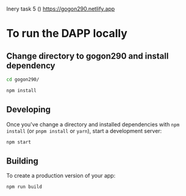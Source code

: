 Inery task 5 ()
<a href="https://gogon290.netlify.app">https://gogon290.netlify.app</a>

# To run the DAPP locally

## Change directory to gogon290 and install dependency

```bash
cd gogon290/
```

```bash
npm install
```

## Developing

Once you've change a directory and installed dependencies with `npm install` (or `pnpm install` or `yarn`), start a development server:

```bash
npm start
```

## Building

To create a production version of your app:

```bash
npm run build
```
